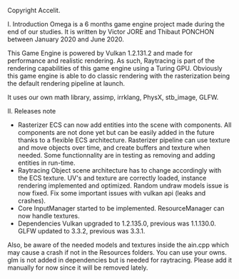 Copyright Accelit.

I. Introduction
Omega is a 6 months game engine project made during the end of our studies.
It is written by Victor JORE and Thibaut PONCHON between January 2020 and June 2020.

This Game Engine is powered by Vulkan 1.2.131.2 and made for performance and realistic rendering. As such, Raytracing is part of the rendering capabilities of this game engine using a Turing GPU.
Obviously this game engine is able to do classic rendering with the rasterization being the default rendering pipeline at launch.

It uses our own math library, assimp, irrklang, PhysX, stb_image, GLFW.

II. Releases note
- Rasterizer
	ECS can now add entities into the scene with components. All components are not done yet but can be easily added in the future thanks to a flexible ECS architecture.
	Rasterizer pipeline can use texture and move objects over time, and create buffers and texture when needed. Some functionnality are in testing as removing and adding entities in run-time.
- Raytracing
	Object scene architecture has to change accordingly with the ECS texture. UV's and texture are correctly loaded, instance rendering implemented and optimized. Random undraw models issue is now fixed.
	Fix some important issues with vulkan api (leaks and crashes).
- Core
	InputManager started to be implemented.
	ResourceManager can now handle textures. 
- Dependencies
	Vulkan upgraded to 1.2.135.0, previous was 1.1.130.0.
	GLFW updated to 3.3.2, previous was 3.3.1.

Also, be aware of the needed models and textures inside the ain.cpp which may cause a crash if not in the Resources folders. You can use your owns.
glm is not added in dependencies but is needed for raytracing. Please add it manually for now since it will be removed lately.
